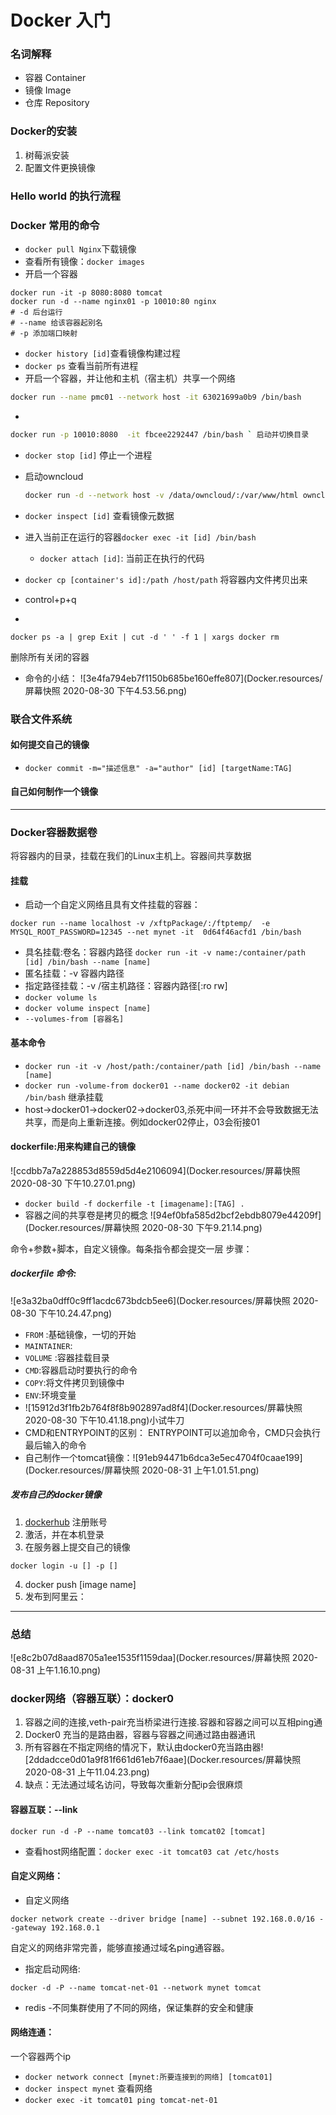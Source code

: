 # Docker 入门
### 名词解释
* 容器 Container
* 镜像 Image
* 仓库 Repository
### Docker的安装
1. 树莓派安装
2. 配置文件更换镜像
### Hello world 的执行流程
### Docker 常用的命令
* `docker pull Nginx`下载镜像
* 查看所有镜像：`docker images`
* 开启一个容器
```
docker run -it -p 8080:8080 tomcat
docker run -d --name nginx01 -p 10010:80 nginx
# -d 后台运行
# --name 给该容器起别名
# -p 添加端口映射
```
* `docker history [id]`查看镜像构建过程
* `docker ps` 查看当前所有进程
* 开启一个容器，并让他和主机（宿主机）共享一个网络
```bash
docker run --name pmc01 --network host -it 63021699a0b9 /bin/bash
```
* 
```bash
docker run -p 10010:8080  -it fbcee2292447 /bin/bash ` 启动并切换目录
```
* `docker stop [id]` 停止一个进程

* 启动owncloud

    ```bash
    docker run -d --network host -v /data/owncloud/:/var/www/html owncloud
    ```

    

* `docker inspect [id]` 查看镜像元数据

* 进入当前正在运行的容器`docker exec -it [id] /bin/bash`
    
    * `docker attach [id]`: 当前正在执行的代码
    
* `docker cp [container's id]:/path /host/path` 将容器内文件拷贝出来

* control+p+q 

* 
```
docker ps -a | grep Exit | cut -d ' ' -f 1 | xargs docker rm 
```
删除所有关闭的容器
* 命令的小结： ![3e4fa794eb7f1150b685be160effe807](Docker.resources/屏幕快照 2020-08-30 下午4.53.56.png)
### 联合文件系统

#### 如何提交自己的镜像
* `docker commit -m="描述信息" -a="author" [id] [targetName:TAG]`

#### 自己如何制作一个镜像
***
### Docker容器数据卷
将容器内的目录，挂载在我们的Linux主机上。容器间共享数据

#### 挂载
* 启动一个自定义网络且具有文件挂载的容器：
```
docker run --name localhost -v /xftpPackage/:/ftptemp/  -e MYSQL_ROOT_PASSWORD=12345 --net mynet -it  0d64f46acfd1 /bin/bash
```
* 具名挂载:卷名：容器内路径 `docker run -it -v name:/container/path [id] /bin/bash --name [name]`
* 匿名挂载：-v 容器内路径
* 指定路径挂载：-v /宿主机路径：容器内路径[:ro rw]
* `docker volume ls`
* `docker volume inspect [name]`
* `--volumes-from [容器名]`
#### 基本命令
* `docker run -it -v /host/path:/container/path [id] /bin/bash --name [name]`
* `docker run -volume-from docker01 --name docker02 -it debian /bin/bash` 继承挂载
* host->docker01->docker02->docker03,杀死中间一环并不会导致数据无法共享，而是向上重新连接。例如docker02停止，03会衔接01

#### dockerfile:用来构建自己的镜像

![ccdbb7a7a228853d8559d5d4e2106094](Docker.resources/屏幕快照 2020-08-30 下午10.27.01.png)
* `docker build -f dockerfile -t [imagename]:[TAG] .`
* 容器之间的共享卷是拷贝的概念 ![94ef0bfa585d2bcf2ebdb8079e44209f](Docker.resources/屏幕快照 2020-08-30 下午9.21.14.png)

命令+参数+脚本，自定义镜像。每条指令都会提交一层
步骤：

##### dockerfile 命令: 
![e3a32ba0dff0c9ff1acdc673bdcb5ee6](Docker.resources/屏幕快照 2020-08-30 下午10.24.47.png)
* `FROM` :基础镜像，一切的开始
* `MAINTAINER`: 
* `VOLUME` :容器挂载目录
* `CMD`:容器启动时要执行的命令
* `COPY`:将文件拷贝到镜像中
* `ENV`:环境变量
* ![15912d3f1fb2b764f8f8b902897ad8f4](Docker.resources/屏幕快照 2020-08-30 下午10.41.18.png)小试牛刀
* CMD和ENTRYPOINT的区别：
ENTRYPOINT可以追加命令，CMD只会执行最后输入的命令
* 自己制作一个tomcat镜像：![91eb94471b6dca3e5ec4704f0caae199](Docker.resources/屏幕快照 2020-08-31 上午1.01.51.png)

##### 发布自己的docker镜像
1. [dockerhub](hub.docker.com) 注册账号
2. 激活，并在本机登录
3. 在服务器上提交自己的镜像
```
docker login -u [] -p []
```
4. docker push [image name]
5. 发布到阿里云：

***
### 总结
![e8c2b07d8aad8705a1ee1535f1159daa](Docker.resources/屏幕快照 2020-08-31 上午1.16.10.png)

### docker网络（容器互联）：docker0
1. 容器之间的连接,veth-pair充当桥梁进行连接.容器和容器之间可以互相ping通
2. Docker0 充当的是路由器，容器与容器之间通过路由器通讯
3. 所有容器在不指定网络的情况下，默认由docker0充当路由器![2ddadcce0d01a9f81f661d61eb7f6aae](Docker.resources/屏幕快照 2020-08-31 上午11.04.23.png)
4. 缺点：无法通过域名访问，导致每次重新分配ip会很麻烦

#### 容器互联：--link
```
docker run -d -P --name tomcat03 --link tomcat02 [tomcat]
```
* 查看host网络配置：`docker exec -it tomcat03 cat /etc/hosts`

#### 自定义网络：
* 自定义网络
```
docker network create --driver bridge [name] --subnet 192.168.0.0/16 --gateway 192.168.0.1
```
自定义的网络非常完善，能够直接通过域名ping通容器。
* 指定启动网络:
```
docker -d -P --name tomcat-net-01 --network mynet tomcat
```
* redis -不同集群使用了不同的网络，保证集群的安全和健康

#### 网络连通：
一个容器两个ip
* `docker network connect [mynet:所要连接到的网络] [tomcat01]`
* `docker inspect mynet` 查看网络 
* `docker exec -it tomcat01 ping tomcat-net-01` 







